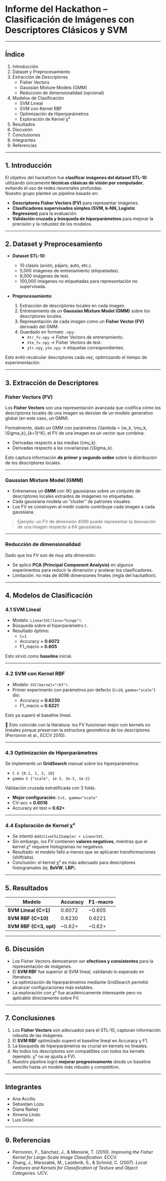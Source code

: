 # Informe del Hackathon – Clasificación de Imágenes con Descriptores Clásicos y SVM

---

## Índice
1. Introducción  
2. Dataset y Preprocesamiento  
3. Extracción de Descriptores  
   - Fisher Vectors  
   - Gaussian Mixture Models (GMM)  
   - Reducción de dimensionalidad (opcional)  
4. Modelos de Clasificación  
   - SVM Lineal  
   - SVM con Kernel RBF  
   - Optimización de Hiperparámetros  
   - Exploración de Kernel χ²  
5. Resultados  
6. Discusión  
7. Conclusiones  
8. Integrantes  
9. Referencias  

---

## 1. Introducción
El objetivo del hackathon fue **clasificar imágenes del dataset STL-10** utilizando únicamente **técnicas clásicas de visión por computador**, evitando el uso de redes neuronales profundas.  
Nuestro grupo planteó un pipeline basado en:  

- **Descriptores Fisher Vectors (FV)** para representar imágenes.  
- **Clasificadores supervisados simples (SVM, k-NN, Logistic Regression)** para la evaluación.  
- **Validación cruzada y búsqueda de hiperparámetros** para mejorar la precisión y la robustez de los modelos.  

---

## 2. Dataset y Preprocesamiento
- **Dataset STL-10**:  
  - 10 clases (avión, pájaro, auto, etc.).  
  - 5,000 imágenes de entrenamiento (etiquetadas).  
  - 8,000 imágenes de test.  
  - 100,000 imágenes no etiquetadas para representación no supervisada.  

- **Preprocesamiento**:  
  1. Extracción de descriptores locales en cada imagen.  
  2. Entrenamiento de un **Gaussian Mixture Model (GMM)** sobre los descriptores locales.  
  3. Representación de cada imagen como un **Fisher Vector (FV)** derivado del GMM.  
  4. Guardado en formato `.npy`:  
     - `Xtr_fv.npy` → Fisher Vectors de entrenamiento.  
     - `Xte_fv.npy` → Fisher Vectors de test.  
     - `ytr.npy`, `yte.npy` → etiquetas correspondientes.  

Esto evitó recalcular descriptores cada vez, optimizando el tiempo de experimentación.  

---

## 3. Extracción de Descriptores

### Fisher Vectors (FV)
Los **Fisher Vectors** son una representación avanzada que codifica cómo los descriptores locales de una imagen se desvían de un modelo generativo global (en este caso, un GMM).  

Formalmente, dado un GMM con parámetros \(\lambda = \{w_k, \mu_k, \Sigma_k\}_{k=1}^K\), el FV de una imagen es un vector que combina:  
- Derivadas respecto a las medias \(\mu_k\).  
- Derivadas respecto a las covarianzas \(\Sigma_k\).  

Esto captura información **de primer y segundo orden** sobre la distribución de los descriptores locales.  

---

### Gaussian Mixture Model (GMM)
- Entrenamos un **GMM** con \(K\) gaussianas sobre un conjunto de descriptores locales extraídos de imágenes no etiquetadas.  
- Cada gaussiana modela un “cluster” de patrones visuales.  
- Los FV se construyen al medir cuánto contribuye cada imagen a cada gaussiana.  

> Ejemplo: un FV de dimensión 4096 puede representar la desviación de una imagen respecto a 64 gaussianas.  

---

### Reducción de dimensionalidad
Dado que los FV son de muy alta dimensión:  
- Se aplicó **PCA (Principal Component Analysis)** en algunos experimentos para reducir la dimensión y acelerar los clasificadores.  
- Limitación: no más de 4096 dimensiones finales (regla del hackathon).  

---

## 4. Modelos de Clasificación

### 4.1 SVM Lineal
- Modelo: `LinearSVC(loss="hinge")`.  
- Búsqueda sobre el hiperparámetro `C`.  
- Resultado óptimo:  
  - `C=1`  
  - Accuracy ≈ **0.6072**  
  - F1_macro ≈ **0.605**  

Esto sirvió como **baseline** inicial.  

---

### 4.2 SVM con Kernel RBF
- Modelo: `SVC(kernel="rbf")`.  
- Primer experimento con parámetros por defecto (`C=10`, `gamma="scale"`) dio:  
  - Accuracy ≈ **0.6230**  
  - F1_macro ≈ **0.6221**  

Esto ya superó el baseline lineal.  

📖 Esto coincide con la literatura: los FV funcionan mejor con kernels no lineales porque preservan la estructura geométrica de los descriptores (Perronnin et al., ECCV 2010).  

---

### 4.3 Optimización de Hiperparámetros
Se implementó un **GridSearch** manual sobre los hiperparámetros:  

- `C ∈ {0.1, 1, 3, 10}`  
- `gamma ∈ {"scale", 1e-3, 3e-3, 1e-2}`  

Validación cruzada estratificada con 3 folds.  

- **Mejor configuración**: `C=3, gamma="scale"`  
- CV-acc ≈ **0.6016**  
- Accuracy en test ≈ **0.62+**  

---

### 4.4 Exploración de Kernel χ²
- Se intentó `AdditiveChi2Sampler + LinearSVC`.  
- Sin embargo, los FV contienen **valores negativos**, mientras que el kernel χ² requiere histogramas no negativos.  
- Resultado: el modelo falló a menos que se aplicaran transformaciones (shift/abs).  
- Conclusión: el kernel χ² es más adecuado para descriptores histogramales (ej. **BoVW**, **LBP**).  

---

## 5. Resultados

| Modelo                    | Accuracy | F1-macro |
|----------------------------|----------|----------|
| **SVM Lineal (C=1)**       | 0.6072   | ~0.605   |
| **SVM RBF (C=10)**         | 0.6230   | 0.6221   |
| **SVM RBF (C=3, opt)**     | ~0.62+   | ~0.62+   |

---

## 6. Discusión
- Los Fisher Vectors demostraron ser **efectivos y consistentes** para la representación de imágenes.  
- El **SVM RBF** fue superior al SVM lineal, validando lo esperado en literatura.  
- La optimización de hiperparámetros mediante GridSearch permitió alcanzar configuraciones más estables.  
- La exploración con χ² fue académicamente interesante pero no aplicable directamente sobre FV.  

---

## 7. Conclusiones
1. Los **Fisher Vectors** son adecuados para el STL-10, capturan información robusta de las imágenes.  
2. El **SVM RBF** optimizado superó el baseline lineal en Accuracy y F1.  
3. La búsqueda de hiperparámetros es crucial en kernels no lineales.  
4. No todos los descriptores son compatibles con todos los kernels (ejemplo: χ² no se ajusta a FV).  
5. Nuestro pipeline logró **mejorar progresivamente** desde un baseline sencillo hasta un modelo más robusto y competitivo.  

---


## Integrantes
- Ana Accilio
- Sebastian Loza
- Diana Ñañez
- Ximena Lindo
- Luis Golac

  
----

## 9. Referencias
- Perronnin, F., Sánchez, J., & Mensink, T. (2010). *Improving the Fisher Kernel for Large-Scale Image Classification*. ECCV.  
- Zhang, J., Marszalek, M., Lazebnik, S., & Schmid, C. (2007). *Local Features and Kernels for Classification of Texture and Object Categories*. IJCV.  

